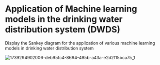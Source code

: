 # Application of Machine learning models in the drinking water distribution system (DWDS)
Display the Sankey diagram for the application of various machine learning models in drinking water distribution system

![1739294902006-deb95fc4-8694-485b-a43a-e2d2f15bca75_1](https://github.com/user-attachments/assets/79241dd5-73d0-4650-9310-d4a15f5edfcc)
